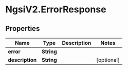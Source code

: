 # NgsiV2.ErrorResponse

## Properties

| Name            | Type       | Description | Notes      |
| --------------- | ---------- | ----------- | ---------- |
| **error**       | **String** |             |
| **description** | **String** |             | [optional] |
